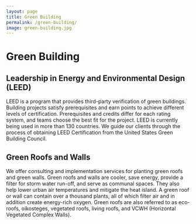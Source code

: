 ```yaml
---
layout: page
title: Green Building
permalink: /green-building/
image: green-building.jpg
---
```


# Green Building

## Leadership in Energy and Environmental Design (LEED)

LEED is a program that provides third-party verification of green buildings. Building
projects satisfy prerequisites and earn points to achieve different levels of
certification. Prerequisites and credits differ for each rating system, and teams
choose the best fit for the project. LEED is currently being used in more than 130
countries. We guide our clients through the process of obtaining LEED Certification
from the United States Green Building Council.

## Green Roofs and Walls

We offer consulting and implementation services for planting green roofs and green
walls. Green roofs and walls are cooler, save energy, provide a filter for storm water
run-off, and serve as communal spaces. They also help lower urban air temperatures
and mitigate the heat island. A green roof or wall can contain over a thousand
plants, all of which filter air and in addition create energy-rich oxygen. Green roofs
are also referred to as eco-roofs, oikosteges, vegetated roofs, living roofs, and VCWH
(Horizontal Vegetated Complex Walls).
